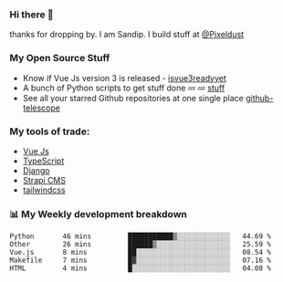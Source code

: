 ### Hi there 👋

thanks for dropping by.
I am Sandip. I build stuff at [@Pixeldust](github.com/pixeldust-in/)

###  **My Open Source Stuff**

 - Know if Vue Js version 3 is released -  [isvue3readyyet](https://github.com/sandiprb/isvue3readyyet)
 - A bunch of Python scripts to get stuff done 💤 💤 [stuff](https://github.com/sandiprb/stuff)
 - See all your starred Github repositories at one single place [github-telescope](https://github.com/sandiprb/github-telescope)



###  **My tools of trade:**
 - [Vue Js](https://github.com/vuejs/vue/)
 - [TypeScript](https://github.com/microsoft/TypeScript)
 - [Django](github.com/django/django)
 - [Strapi CMS](github.com/strapi/strapi)
 - [tailwindcss](https://github.com/tailwindlabs/tailwindcss)


###  📊 **My Weekly development breakdown**
<!--START_SECTION:waka-->

```text
Python       46 mins         ███████████▒░░░░░░░░░░░░░   44.69 %
Other        26 mins         ██████▒░░░░░░░░░░░░░░░░░░   25.59 %
Vue.js       8 mins          ██░░░░░░░░░░░░░░░░░░░░░░░   08.54 %
Makefile     7 mins          █▓░░░░░░░░░░░░░░░░░░░░░░░   07.16 %
HTML         4 mins          █░░░░░░░░░░░░░░░░░░░░░░░░   04.08 %
```

<!--END_SECTION:waka-->
